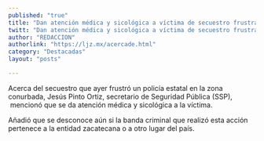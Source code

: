 ```yaml
---
published: "true"
title: "Dan atención médica y sicológica a víctima de secuestro frustrado; se desconoce aún identidad de delincuentes"
twitt: "Dan atención médica y sicológica a víctima de secuestro frustrado; se desconoce aún identidad de delincuentes"
author: "REDACCION"
authorlink: "https://ljz.mx/acercade.html"
category: "Destacadas"
layout: "posts"

---
```



Acerca del secuestro que ayer frustró un policía estatal en la zona conurbada, Jesús Pinto Ortiz, secretario de Seguridad Pública (SSP),  mencionó que se da atención médica y sicológica a la víctima.  

  Añadió que se desconoce aún si la banda criminal que realizó esta acción pertenece a la entidad zacatecana o a otro lugar del país.

